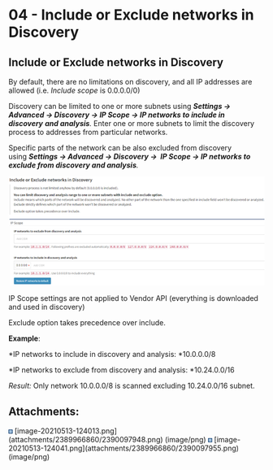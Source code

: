# 04 - Include or Exclude networks in Discovery

## **Include or Exclude networks in Discovery**

By default, there are no limitations on discovery, and all IP addresses
are allowed (i.e. *Include scope* is 0.0.0.0/0)

Discovery can be limited to one or more subnets using ***Settings →
Advanced → Discovery → IP Scope → IP networks to include in
discovery** **and analysis**.* Enter one or more subnets to limit the
discovery process to addresses from particular networks.

Specific parts of the network can be also excluded from discovery
using ***Settings → Advanced → Discovery →  IP Scope → IP networks to
exclude from discovery and analysis**.*

<img src="attachments/2389966860/2390097955.png" class="image-center" loading="lazy" data-image-src="attachments/2389966860/2390097955.png" data-height="301" data-width="708" data-unresolved-comment-count="0" data-linked-resource-id="2390097955" data-linked-resource-version="1" data-linked-resource-type="attachment" data-linked-resource-default-alias="image-20210513-124041.png" data-base-url="https://ipfabric.atlassian.net/wiki" data-linked-resource-content-type="image/png" data-linked-resource-container-id="2389966860" data-linked-resource-container-version="3" data-media-id="62d8f0b5-4ded-4738-b13f-b044ec8869a3" data-media-type="file" />

IP Scope settings are not applied to Vendor API (everything is
downloaded and used in discovery)

Exclude option takes precedence over include.

**Example**:

*IP networks to include in discovery and analysis: *10.0.0.0/8

*IP networks to exclude from discovery and analysis: *10.24.0.0/16

*Result:* Only network 10.0.0.0/8 is scanned excluding 10.24.0.0/16
subnet.

<div class="pageSectionHeader">

## Attachments:

</div>

<div class="greybox" align="left">

<img src="images/icons/bullet_blue.gif" width="8" height="8" />
[image-20210513-124013.png](attachments/2389966860/2390097948.png)
(image/png)  
<img src="images/icons/bullet_blue.gif" width="8" height="8" />
[image-20210513-124041.png](attachments/2389966860/2390097955.png)
(image/png)  

</div>
